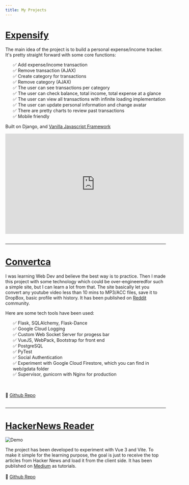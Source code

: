 ```yaml
---
title: My Projects
---
```


# [Expensify](https://github.com/infantiablue/expensify) <Badge text="Open Source" vertical="middle"/>

The main idea of the project is to build a personal expense/income tracker. It's pretty straight forward with some core functions:

- Add expense/income transaction
- Remove transaction (AJAX)
- Create category for transactions
- Remove category (AJAX)
- The user can see transactions per category
- The user can check balance, total income, total expense at a glance
- The user can view all transactions with infinite loading implementation
- The user can update personal information and change avatar
- There are pretty charts to review past transactions
- Mobile friendly

Built on Django, and [Vanilla Javascript Framework](http://vanilla-js.com/)

<iframe width="560" height="315" src="https://www.youtube.com/embed/m-gytkEDR8g" title="YouTube video player" frameborder="0" allow="accelerometer; autoplay; clipboard-write; encrypted-media; gyroscope; picture-in-picture" allowfullscreen></iframe>
<br/><br/>

---

# [Convertca](https://convertca.com) <Badge text="Open Source" vertical="middle"/>

I was learning Web Dev and believe the best way is to practice. Then I made this project with some technology which could be over-engineeredfor such a simple site, but I can learn a lot from that. The site basically let you convert any youtube video less than 10 mins to MP3/ACC files, save it to DropBox, basic profile with history. It has been published on [Reddit](https://www.reddit.com/r/Python/comments/k003t6/a_complete_web_app_to_convert_youtube_videos_to/) community.

Here are some tech tools have been used:

- Flask, SQLAlchemy, Flask-Dance
- Google Cloud Logging
- Custom Web Socket Server for progess bar
- VueJS, WebPack, Bootstrap for front end
- PostgreSQL
- PyTest
- Social Authentication
- Experiment with Google Cloud Firestore, which you can find in web/gdata folder
- Supervisor, gunicorn with Nginx for production
  
<br/><br/>
🎁 [Github Repo](https://github.com/infantiablue/converter)
<br/><br/>

---

# [HackerNews Reader](https://hnews.techika.com/) <Badge text="Open Source" vertical="middle"/> <Badge text="WIP" type="warning" vertical="middle"/>

![Demo](assets/img/darkmode.ebc0d14f.png)

The project has been developed to experiment with Vue 3 and Vite. To make it simple for the learning purpose, the goal is just to receive the top articles from Hacker News and load it from the client side. It has been published on [Medium](https://infantiablue.medium.com/hackernews-reader-with-vue-3-vite-2-and-vuex-4-part-1-247315ceb06a) as tutorials.
<br/><br/>
🎁 [Github Repo](https://github.com/infantiablue/vhnews)

<style scoped>
h2{
  border-bottom:none;
}
li{
  list-style-type: none;
}
li::before {
  content: "✅ ";
}
</style>
